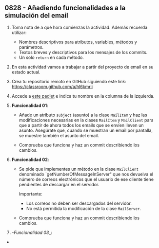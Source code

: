 ## 0828 - Añadiendo funcionalidades a la simulación del email

1. Toma nota de a qué hora comienzas la actividad. Además recuerda utilizar:
   * Nombres descriptivos para atributos, variables, métodos y parámetros.
   * Textos breves y descriptivos para los mensajes de los commits.
   * Un solo `return` en cada método.

2. En esta actividad vamos a trabajar a partir del proyecto de email en su estado actual.

3. Crea tu repositorio remoto en GitHub siguiendo este link: https://classroom.github.com/a/hI6kmrii

4. Accede a [este padlet](https://padlet.com/miguel_bayon/xu1nbcfia3mz) e indica tu nombre en la columna de la izquierda.

4. __Funcionalidad 01__:

    * Añade un atributo `subject` (asunto) a la clase `MailItem` y haz las modificaciones necesarias en la clases `MailItem` y `MailClient` para que a partir de ahora todos los emails que se envíen lleven un asunto. Asegúrate que, cuando se muestran un email por pantalla, se muestre también el asunto del email.

    * Comprueba que funciona y haz un commit describiendo los cambios.

5. __Funcionalidad 02__:

    * Se pide que implementes un método en la clase `MailClient` denominado `getNumberOfMessageInServer" que nos devuelva el número de correos electrónicos que el usuario de ese cliente tiene pendientes de descargar en el servidor.
    
      Importante: 

      * Los correos no deben ser descargados del servidor. 
      * No está permitida la modificación de la clase `MailServer`.  

    * Comprueba que funciona y haz un commit describiendo los cambios.
    
6. _-Funcionalidad 03__:

*
